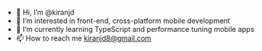 - 👋 Hi, I’m @kiranjd
- 👀 I’m interested in front-end, cross-platform mobile development
- 🌱 I’m currently learning TypeScript and performance tuning mobile apps
- 📫 How to reach me kiranjd8@gmail.com

<!---
kiranjd/kiranjd is a ✨ special ✨ repository because its `README.md` (this file) appears on your GitHub profile.
You can click the Preview link to take a look at your changes.
--->
